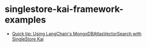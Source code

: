 # singlestore-kai-framework-examples

- [Quick tip: Using LangChain's MongoDBAtlasVectorSearch with SingleStore Kai](https://medium.com/@VeryFatBoy/quick-tip-using-langchains-mongodbatlasvectorsearch-with-singlestore-kai-ba6179c084ae)